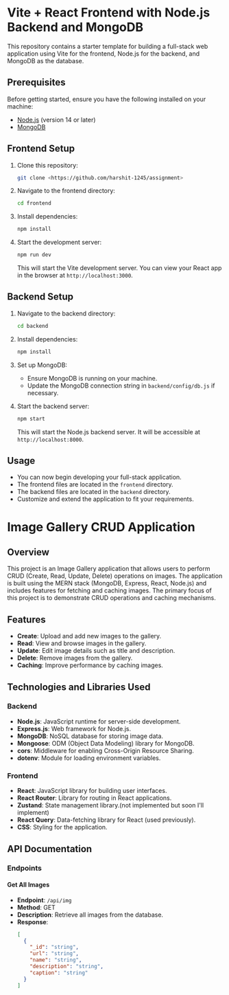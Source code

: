 # Vite + React Frontend with Node.js Backend and MongoDB

This repository contains a starter template for building a full-stack web application using Vite for the frontend, Node.js for the backend, and MongoDB as the database.

## Prerequisites

Before getting started, ensure you have the following installed on your machine:

- [Node.js](https://nodejs.org/) (version 14 or later)
- [MongoDB](https://www.mongodb.com/)

## Frontend Setup

1. Clone this repository:

   ```bash
   git clone <https://github.com/harshit-1245/assignment>
   ```

2. Navigate to the frontend directory:

   ```bash
   cd frontend
   ```

3. Install dependencies:

   ```bash
   npm install
   ```

4. Start the development server:

   ```bash
   npm run dev
   ```

   This will start the Vite development server. You can view your React app in the browser at `http://localhost:3000`.

## Backend Setup

1. Navigate to the backend directory:

   ```bash
   cd backend
   ```

2. Install dependencies:

   ```bash
   npm install
   ```

3. Set up MongoDB:

   - Ensure MongoDB is running on your machine.
   - Update the MongoDB connection string in `backend/config/db.js` if necessary.

4. Start the backend server:

   ```bash
   npm start
   ```

   This will start the Node.js backend server. It will be accessible at `http://localhost:8000`.

## Usage

- You can now begin developing your full-stack application.
- The frontend files are located in the `frontend` directory.
- The backend files are located in the `backend` directory.
- Customize and extend the application to fit your requirements.

# Image Gallery CRUD Application

## Overview

This project is an Image Gallery application that allows users to perform CRUD (Create, Read, Update, Delete) operations on images. The application is built using the MERN stack (MongoDB, Express, React, Node.js) and includes features for fetching and caching images. The primary focus of this project is to demonstrate CRUD operations and caching mechanisms.

## Features

- **Create**: Upload and add new images to the gallery.
- **Read**: View and browse images in the gallery.
- **Update**: Edit image details such as title and description.
- **Delete**: Remove images from the gallery.
- **Caching**: Improve performance by caching images.

## Technologies and Libraries Used

### Backend

- **Node.js**: JavaScript runtime for server-side development.
- **Express.js**: Web framework for Node.js.
- **MongoDB**: NoSQL database for storing image data.
- **Mongoose**: ODM (Object Data Modeling) library for MongoDB.
- **cors**: Middleware for enabling Cross-Origin Resource Sharing.
- **dotenv**: Module for loading environment variables.

### Frontend

- **React**: JavaScript library for building user interfaces.
- **React Router**: Library for routing in React applications.
- **Zustand**: State management library.(not implemented but soon I'll implement)
- **React Query**: Data-fetching library for React (used previously).
- **CSS**: Styling for the application.

## API Documentation

### Endpoints

#### Get All Images
- **Endpoint**: `/api/img`
- **Method**: GET
- **Description**: Retrieve all images from the database.
- **Response**:
  ```json
  [
    {
      "_id": "string",
      "url": "string",
      "name": "string",
      "description": "string",
      "caption": "string"
    }
  ]

